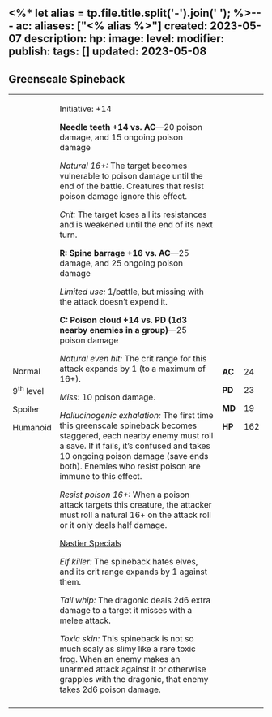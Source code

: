 <%* let alias = tp.file.title.split('-').join(' '); %>---
ac: 
aliases: ["<% alias %>"]
created: 2023-05-07
description: 
hp: 
image: 
level: 
modifier: 
publish: 
tags: []
updated: 2023-05-08
---

## Greenscale Spineback

<table>
<colgroup>
<col style="width: 16%" />
<col style="width: 71%" />
<col style="width: 5%" />
<col style="width: 6%" />
</colgroup>
<tbody>
<tr class="odd">
<td><p>Normal</p>
<p>9<sup>th</sup> level</p>
<p>Spoiler</p>
<p>Humanoid</p></td>
<td><p>Initiative: +14</p>
<p><strong>Needle teeth +14 vs. AC</strong>—20 poison damage, and 15
ongoing poison damage</p>
<p><em>Natural 16+:</em> The target becomes vulnerable to poison damage
until the end of the battle. Creatures that resist poison damage ignore
this effect.</p>
<p><em>Crit:</em> The target loses all its resistances and is weakened
until the end of its next turn.</p>
<p><strong>R: Spine barrage +16 vs. AC</strong>—25 damage, and 25
ongoing poison damage</p>
<p><em>Limited use:</em> 1/battle, but missing with the attack doesn’t
expend it.</p>
<p><strong>C: Poison cloud +14 vs. PD (1d3 nearby enemies in a
group)</strong>—25 poison damage</p>
<p><em>Natural even hit:</em> The crit range for this attack expands by
1 (to a maximum of 16+).</p>
<p><em>Miss:</em> 10 poison damage.</p>
<p><em>Hallucinogenic exhalation:</em> The first time this greenscale
spineback becomes staggered, each nearby enemy must roll a save. If it
fails, it’s confused and takes 10 ongoing poison damage (save ends
both). Enemies who resist poison are immune to this effect.</p>
<p><em>Resist poison 16+:</em> When a poison attack targets this
creature, the attacker must roll a natural 16+ on the attack roll or it
only deals half damage.</p>
<p><u>Nastier Specials</u></p>
<p><em>Elf killer:</em> The spineback hates elves, and its crit range
expands by 1 against them.</p>
<p><em>Tail whip:</em> The dragonic deals 2d6 extra damage to a target
it misses with a melee attack.</p>
<p><em>Toxic skin:</em> This spineback is not so much scaly as slimy
like a rare toxic frog. When an enemy makes an unarmed attack against it
or otherwise grapples with the dragonic, that enemy takes 2d6 poison
damage.</p></td>
<td><p><strong>AC</strong></p>
<p><strong>PD</strong></p>
<p><strong>MD</strong></p>
<p><strong>HP</strong></p></td>
<td><p>24</p>
<p>23</p>
<p>19</p>
<p>162</p></td>
</tr>
<tr class="even">
<td></td>
<td></td>
<td></td>
<td></td>
</tr>
</tbody>
</table>

